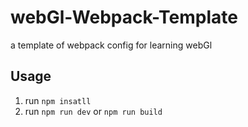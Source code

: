 # webGl-Webpack-Template
a template of webpack config for learning webGl

## Usage
1. run `npm insatll`
2. run `npm run dev` or `npm run build`
